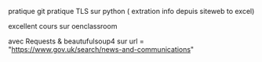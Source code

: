 pratique git
pratique TLS sur python ( extration info depuis siteweb to excel)

excellent cours sur oenclassroom

avec Requests & beautufulsoup4 sur
                             url = "https://www.gov.uk/search/news-and-communications"